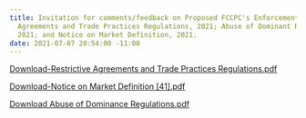```yaml
---
title: Invitation for comments/feedback on Proposed FCCPC's Enforcement Framework-Restrictive
  Agreements and Trade Practices Regulations, 2021; Abuse of Dominant Regulations,
  2021; and Notice on Market Definition, 2021.
date: 2021-07-07 20:54:00 -11:00
---
```


[Download-Restrictive Agreements and Trade Practices Regulations.pdf](/uploads/7.7.21-%20Restrictive%20Agreements%20and%20Trade%20Practices%20Regulations.pdf)



[Download-Notice on Market Definition [41].pdf](/uploads/7.7.21-Notice%20on%20Market%20Definition%20%5B41%5D.pdf)


[Download Abuse of Dominance Regulations.pdf](/uploads/7.7.21.%20Abuse%20of%20Dominance%20Regulations.pdf)


